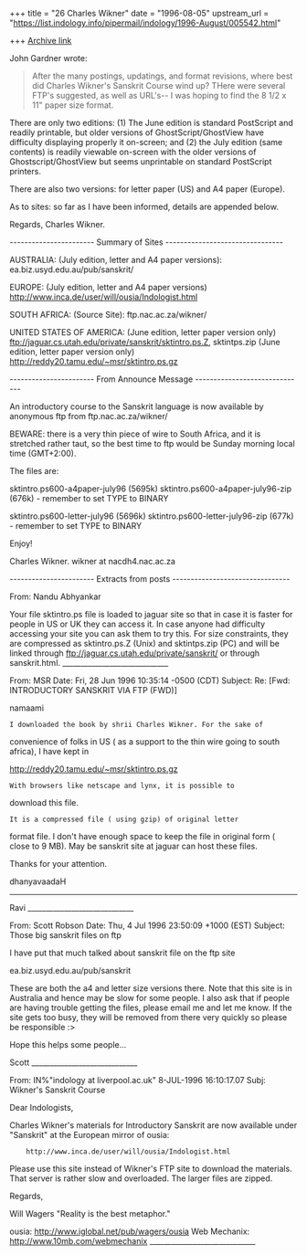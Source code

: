 +++
title = "26 Charles Wikner"
date = "1996-08-05"
upstream_url = "https://list.indology.info/pipermail/indology/1996-August/005542.html"

+++
[Archive link](https://list.indology.info/pipermail/indology/1996-August/005542.html)


John Gardner wrote:
> After the many postings, updatings, and format revisions, where best did 
> Charles Wikner's Sanskrit Course wind up?  THere were several FTP's 
> suggested, as well as URL's-- I was hoping to find the 8 1/2 x 11" paper 
> size format.

There are only two editions:
(1) The June edition is standard PostScript and readily printable, but 
older versions of GhostScript/GhostView have difficulty displaying 
properly it on-screen; and 
(2) the July edition (same contents) is readily viewable on-screen
with the older versions of Ghostscript/GhostView but seems unprintable
on standard PostScript printers.

There are also two versions: for letter paper (US) and A4 paper (Europe).

As to sites: so far as I have been informed, details are appended below.

Regards,
Charles Wikner.


----------------------- Summary of Sites --------------------------------

AUSTRALIA: 
(July edition, letter and A4 paper versions):
      ea.biz.usyd.edu.au/pub/sanskrit/

EUROPE:
(July edition, letter and A4 paper versions)
        http://www.inca.de/user/will/ousia/Indologist.html

SOUTH AFRICA:
(Source Site):
      ftp.nac.ac.za/wikner/

UNITED STATES OF AMERICA: 
(June edition, letter paper version only)
      ftp://jaguar.cs.utah.edu/private/sanskrit/sktintro.ps.Z, sktintps.zip
(June edition, letter paper version only)
      http://reddy20.tamu.edu/~msr/sktintro.ps.gz


----------------------- From Announce Message ------------------------------

An introductory course to the Sanskrit language is now available
by anonymous ftp from ftp.nac.ac.za/wikner/

BEWARE: there is a very thin piece of wire to South Africa, 
        and it is stretched rather taut, so the best time to
        ftp would be Sunday morning local time (GMT+2:00).

The files are:

sktintro.ps600-a4paper-july96         (5695k)
sktintro.ps600-a4paper-july96-zip      (676k) - remember to set TYPE to BINARY

sktintro.ps600-letter-july96         (5696k)
sktintro.ps600-letter-july96-zip      (677k) - remember to set TYPE to BINARY

Enjoy!

Charles Wikner.
wikner at nacdh4.nac.ac.za

----------------------- Extracts from posts --------------------------------

From: Nandu Abhyankar <abhyankn at plk.af.mil>

Your file sktintro.ps file is loaded to jaguar site so that in case
it is faster for people in US or UK they can access it.  In case anyone
had difficulty accessing your site you can ask them to try this.
For size constraints, they are compressed as
sktintro.ps.Z (Unix) and sktintps.zip (PC) and will be linked through
ftp://jaguar.cs.utah.edu/private/sanskrit/
or through sanskrit.html.
                  _____________________________

From: MSR <r0m6887 at tam2000.tamu.edu>
Date: Fri, 28 Jun 1996 10:35:14 -0500 (CDT)
Subject: Re: [Fwd: INTRODUCTORY SANSKRIT VIA FTP (FWD)]

namaami 

	I downloaded the book by shrii Charles Wikner. For the sake of
convenience of folks in US ( as a support to the thin wire going to
south africa), I have kept in

http://reddy20.tamu.edu/~msr/sktintro.ps.gz

	With browsers like netscape and lynx, it is possible to
download this file.

	It is a compressed file ( using gzip) of original letter
format file. I don't have enough space to keep the file in original
form ( close to 9 MB). May be sanskrit site at jaguar can host these
files.

Thanks for your attention. 

dhanyavaadaH

- --
Ravi
                  _____________________________

From: Scott Robson <scott at bizo.biz.usyd.edu.au>
Date: Thu, 4 Jul 1996 23:50:09 +1000 (EST)
Subject: Those big sanskrit files on ftp

I have put that much talked about sanskrit file on the ftp site

ea.biz.usyd.edu.au/pub/sanskrit

These are both the a4 and letter size versions there. Note that this site 
is in Australia and hence may be slow for some people. I also ask that if 
people are having trouble getting the files, please email me and let me 
know. If the site gets too busy, they will be removed from there very 
quickly so please be responsible :>

Hope this helps some people...

Scott
                  _____________________________

From:	IN%"indology at liverpool.ac.uk"  8-JUL-1996 16:10:17.07
Subj:	Wikner's Sanskrit Course

Dear Indologists,

Charles Wikner's materials for Introductory Sanskrit are now available under
"Sanskrit" at the European mirror of ousia:

        http://www.inca.de/user/will/ousia/Indologist.html

Please use this site instead of Wikner's FTP site to download the materials.
That server is rather slow and overloaded. The larger files are zipped.

Regards,

Will Wagers        "Reality is the best metaphor."

ousia: http://www.iglobal.net/pub/wagers/ousia
Web Mechanix: http://www.10mb.com/webmechanix
                  _____________________________





